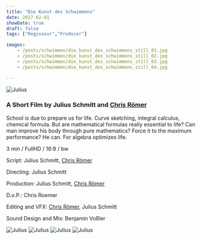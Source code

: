```yaml
---
title: "Die Kunst des Schwimmens"
date: 2017-02-01
showDate: true
draft: false
tags: ["Regisseur","Producer"]

images:
    - /posts/schwimmen/die_kunst_des_schwimmens_still_01.jpg
    - /posts/schwimmen/die_kunst_des_schwimmens_still_02.jpg
    - /posts/schwimmen/die_kunst_des_schwimmens_still_03.jpg
    - /posts/schwimmen/die_kunst_des_schwimmens_still_04.jpg

---
```


![Julius](/posts/schwimmen/die_kunst_des_schwimmens_still_01.jpg)

### A Short Film by Julius Schmitt and <a href="https://chrisroemer.de/" target="_blank">Chris Römer</a>

School is due to prepare us for life. Curve sketching, integral calculus, chemical formula. But are mathematical formulas really essential to life? Can man improve his body through pure mathematics? Force it to the maximum performance? He can. For algebra optimizes life.

3 min / FullHD / 16:9 / bw

Script:
Julius Schmitt, <a href="https://chrisroemer.de/" target="_blank">Chris Römer</a>

Directing:
Julius Schmitt

Production:
Julius Schmitt, <a href="https://chrisroemer.de/" target="_blank">Chris Römer</a>

D.o.P.:
Chris Roemer

Editing and VFX:
<a href="https://chrisroemer.de/" target="_blank">Chris Römer</a>, Julius Schmitt

Sound Design and Mix:
Benjamin Voßler

![Julius](/posts/schwimmen/die_kunst_des_schwimmens_still_02.jpg)
![Julius](/posts/schwimmen/die_kunst_des_schwimmens_still_03.jpg)
![Julius](/posts/schwimmen/die_kunst_des_schwimmens_still_04.jpg)
![Julius](/posts/schwimmen/die_kunst_des_schwimmens_still_05.jpg)


